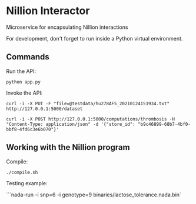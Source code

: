 # Nillion Interactor

Microservice for encapsulating Nillion interactions

For development, don't forget to run inside a Python virtual environment.

## Commands

Run the API:

`python app.py`

Invoke the API:

```
curl -i -X PUT -F "file=@testdata/hu278AF5_20210124151934.txt" http://127.0.0.1:5000/dataset

curl -i -X POST http://127.0.0.1:5000/computations/thrombosis -H "Content-Type: application/json" -d '{"store_id": "b9c46899-68b7-4bf0-bbf8-4fd6c3e6b070"}'
```

## Working with the Nillion program

Compile:

`./compile.sh`

Testing example:

```nada-run -i snp=6 -i genotype=9  binaries/lactose_tolerance.nada.bin`
